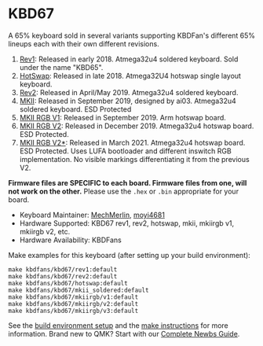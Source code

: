 # KBD67

A 65% keyboard sold in several variants supporting KBDFan's different 65% lineups each with their own different revisions.

1. [Rev1](rev1/): Released in early 2018. Atmega32u4 soldered keyboard. Sold under the name "KBD65".
2. [HotSwap](hotswap/): Released in late 2018. Atmega32U4 hotswap single layout keyboard.
3. [Rev2](rev2/): Released in April/May 2019. Atmega32u4 soldered keyboard.
4. [MKII](mkii_soldered/): Released in September 2019, designed by ai03. Atmega32u4 soldered keyboard. ESD Protected
5. [MKII RGB V1](mkiirgb/v1/): Released in September 2019. Arm hotswap board.
6. [MKII RGB V2](mkiirgb/v2/): Released in December 2019. Atmega32u4 hotswap board. ESD Protected.
6. [MKII RGB V2*](mkiirgb/v3/): Released in March 2021. Atmega32u4 hotswap board. ESD Protected. Uses LUFA bootloader and different inswitch RGB implementation. No visible markings differentiating it from the previous V2.

 **Firmware files are SPECIFIC to each board. Firmware files from one, will not work on the other.** Please use the `.hex` or `.bin` appropriate for your board.

* Keyboard Maintainer: [MechMerlin](https://github.com/mechmerlin), [moyi4681](https://github.com/moyi4681)
* Hardware Supported: KBD67 rev1, rev2, hotswap, mkii, mkiirgb v1, mkiirgb v2, etc.
* Hardware Availability: KBDFans

Make examples for this keyboard (after setting up your build environment):

    make kbdfans/kbd67/rev1:default
    make kbdfans/kbd67/rev2:default
    make kbdfans/kbd67/hotswap:default
    make kbdfans/kbd67/mkii_soldered:default
    make kbdfans/kbd67/mkiirgb/v1:default
    make kbdfans/kbd67/mkiirgb/v2:default
    make kbdfans/kbd67/mkiirgb/v3:default

See the [build environment setup](https://docs.qmk.fm/#/getting_started_build_tools) and the [make instructions](https://docs.qmk.fm/#/getting_started_make_guide) for more information. Brand new to QMK? Start with our [Complete Newbs Guide](https://docs.qmk.fm/#/newbs).
